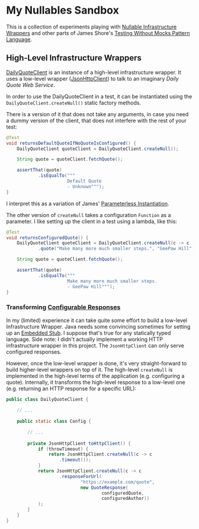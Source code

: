 # My Nullables Sandbox

This is a collection of experiments playing with [Nullable Infrastructure Wrappers](https://www.jamesshore.com/v2/projects/nullables/testing-without-mocks#infrastructure-wrappers)
and other parts of James Shore's [Testing Without Mocks Pattern Language](https://www.jamesshore.com/v2/projects/nullables).

## High-Level Infrastructure Wrappers

[DailyQuoteClient](./src/main/java/ninja/ranner/nullables/DailyQuoteClient.java) is an instance of a high-level
infrastructure wrapper. It uses a low-level wrapper ([JsonHttpClient](./src/main/java/ninja/ranner/nullables/JsonHttpClient.java)) to 
talk to an imaginary _Daily Quote Web Service_.

In order to use the DailyQuoteClient in a test, it can be instantiated using
the `DailyQuoteClient.createNull()` static factory methods. 

There is a version 
of it that does not take any arguments, in case you need a dummy version of the 
client, that does not interfere with the rest of your test:

```java
@Test
void returnsDefaultQuoteIfNoQuoteIsConfigured() {
    DailyQuoteClient quoteClient = DailyQuoteClient.createNull();

    String quote = quoteClient.fetchQuote();

    assertThat(quote)
            .isEqualTo("""
                       Default Quote
                       - Unknown""");
}
```

I interpret this as a variation of James' [Parameterless Instantiation](https://www.jamesshore.com/v2/projects/nullables/testing-without-mocks#instantiation).

The other version of `createNull` takes a configuration `Function` as a parameter. I like
setting up the client in a test using a lambda, like this:

```java
@Test
void returnsConfiguredQuote() {
    DailyQuoteClient quoteClient = DailyQuoteClient.createNull(c -> c
            .quote("Make many more much smaller steps.", "GeePaw Hill"));

    String quote = quoteClient.fetchQuote();

    assertThat(quote)
            .isEqualTo("""
                       Make many more much smaller steps.
                       - GeePaw Hill""");
}
```

### Transforming [Configurable Responses](https://www.jamesshore.com/v2/projects/nullables/testing-without-mocks#configurable-responses)

In my (limited) experience it can take quite some effort to build 
a low-level Infrastructure Wrapper. Java needs some convincing sometimes for
setting up an [Embedded Stub](https://www.jamesshore.com/v2/projects/nullables/testing-without-mocks#embedded-stub).
I suppose that's true for any statically typed language. Side note: I didn't 
actually implement a working HTTP infrastructure wrapper in this project. The 
`JsonHttpClient` can only serve configured responses.

However, once the low-level wrapper is done, it's very straight-forward
to build higher-level wrappers on top of it. The high-level `createNull` 
is implemented in the high-level terms of the application (e.g. configuring a quote).
Internally, it transforms the high-level response to a low-level one (e.g. returning an HTTP response for a specific URL):

```java
public class DailyQuoteClient {
    
    // ...
    
    public static class Config {
        
        // ...
        
        private JsonHttpClient toHttpClient() {
            if (throwTimeout) {
                return JsonHttpClient.createNull(c -> c
                    .timeout());
            }
            return JsonHttpClient.createNull(c -> c
                    .responseForUrl(
                            "https://example.com/quote",
                            new QuoteResponse(
                                    configuredQuote,
                                    configuredAuthor))
            );
        }
    }
}
```

